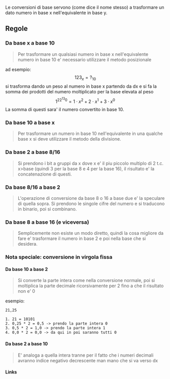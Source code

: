 Le conversioni di base servono (come dice il nome stesso) a trasformare un dato numero in base x nell'equivalente in base y.
## Regole

### Da base x a base 10
>Per trasformare un qualsiasi numero in base x nell'equivalente numero in base 10 e' necessario utilizzare il metodo posizionale

ad esempio:
$$123_{x}=?_{10}$$
si trasforma dando un peso al numero in base x partendo da dx e si fa la somma dei prodotti del numero moltiplicato per la base elevata al peso
$$1^22^13_{}^0=1\cdot x^2+2\cdot x^1+3\cdot x^0$$
La somma di questi sara' il numero convertito in base 10.

### Da base 10 a base x
>Per trasformare un numero in base 10 nell'equivalente in una qualche base x si deve utilizzare il metodo della divisione.

### Da base 2 a base 8/16
>Si prendono i bit a gruppi da x dove x e' il piu piccolo multiplo di 2 t.c. x>base (quindi 3 per la base 8 e 4 per la base 16), il risultato e' la concatenazione di questi.

### Da base 8/16 a base 2
>L'operazione di conversione da base 8 o 16 a base due e' la speculare di quella sopra. Si prendono le singole cifre del numero e si traducono in binario, poi si combinano.

### Da base 8 a base 16 (e viceversa)
>Semplicemente non esiste un modo diretto, quindi la cosa migliore da fare e' trasformare il numero in base 2 e poi nella base che si desidera.

### Nota speciale: conversione in virgola fissa
#### Da base 10 a base 2
>Si converte la parte intera come nella conversione normale, poi si moltiplica la parte decimale ricorsivamente per 2 fino a che il risultato non e' 0

esempio:
```
21,25

1. 21 = 10101
2. 0,25 * 2 = 0,5 -> prendo la parte intera 0
3. 0,5 * 2 = 1,0 -> prendo la parte intera 1
4. 0,0 * 2 = 0,0 -> da qui in poi saranno tutti 0
```

#### Da base 2 a base 10
> E' analoga a  quella intera tranne per il fatto che i numeri decimali avranno indice negativo decrescente man mano che si va verso dx

#### Links